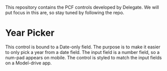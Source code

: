 This repository contains the PCF controls developed by Delegate. We will put focus in this are, so stay tuned by following the repo.

# Year Picker
This control is bound to a Date-only field. The purpose is to make it easier to only pick a year from a date field. The input field is a number field, so a num-pad appears on mobile.
The control is styled to match the input fields on a Model-drive app.

